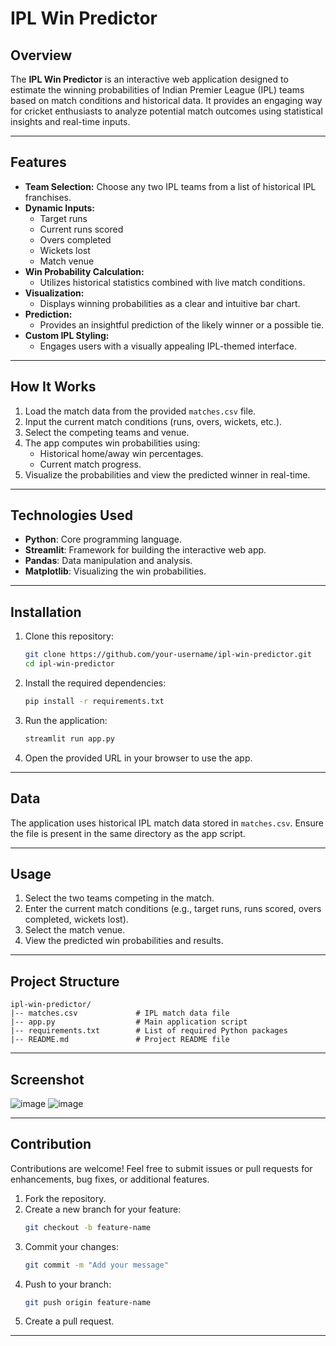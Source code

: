 # IPL Win Predictor

## Overview
The **IPL Win Predictor** is an interactive web application designed to estimate the winning probabilities of Indian Premier League (IPL) teams based on match conditions and historical data. It provides an engaging way for cricket enthusiasts to analyze potential match outcomes using statistical insights and real-time inputs.

---

## Features

- **Team Selection:** Choose any two IPL teams from a list of historical IPL franchises.
- **Dynamic Inputs:**
  - Target runs
  - Current runs scored
  - Overs completed
  - Wickets lost
  - Match venue
- **Win Probability Calculation:**
  - Utilizes historical statistics combined with live match conditions.
- **Visualization:**
  - Displays winning probabilities as a clear and intuitive bar chart.
- **Prediction:**
  - Provides an insightful prediction of the likely winner or a possible tie.
- **Custom IPL Styling:**
  - Engages users with a visually appealing IPL-themed interface.

---

## How It Works
1. Load the match data from the provided `matches.csv` file.
2. Input the current match conditions (runs, overs, wickets, etc.).
3. Select the competing teams and venue.
4. The app computes win probabilities using:
   - Historical home/away win percentages.
   - Current match progress.
5. Visualize the probabilities and view the predicted winner in real-time.

---

## Technologies Used

- **Python**: Core programming language.
- **Streamlit**: Framework for building the interactive web app.
- **Pandas**: Data manipulation and analysis.
- **Matplotlib**: Visualizing the win probabilities.

---

## Installation

1. Clone this repository:
   ```bash
   git clone https://github.com/your-username/ipl-win-predictor.git
   cd ipl-win-predictor
   ```

2. Install the required dependencies:
   ```bash
   pip install -r requirements.txt
   ```

3. Run the application:
   ```bash
   streamlit run app.py
   ```

4. Open the provided URL in your browser to use the app.

---

## Data
The application uses historical IPL match data stored in `matches.csv`. Ensure the file is present in the same directory as the app script.

---

## Usage

1. Select the two teams competing in the match.
2. Enter the current match conditions (e.g., target runs, runs scored, overs completed, wickets lost).
3. Select the match venue.
4. View the predicted win probabilities and results.

---

## Project Structure

```
ipl-win-predictor/
|-- matches.csv             # IPL match data file
|-- app.py                  # Main application script
|-- requirements.txt        # List of required Python packages
|-- README.md               # Project README file
```

---

## Screenshot

![image](https://github.com/user-attachments/assets/91d764a8-9746-45c5-b39b-8ea4a09e1486)
![image](https://github.com/user-attachments/assets/af61089f-2053-4419-b19d-88af2c3d8275)


---

## Contribution

Contributions are welcome! Feel free to submit issues or pull requests for enhancements, bug fixes, or additional features.

1. Fork the repository.
2. Create a new branch for your feature:
   ```bash
   git checkout -b feature-name
   ```
3. Commit your changes:
   ```bash
   git commit -m "Add your message"
   ```
4. Push to your branch:
   ```bash
   git push origin feature-name
   ```
5. Create a pull request.

---
